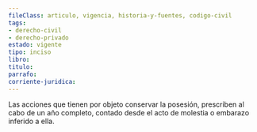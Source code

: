```yaml
---
fileClass: articulo, vigencia, historia-y-fuentes, codigo-civil
tags:
- derecho-civil
- derecho-privado
estado: vigente
tipo: inciso
libro:
titulo:
parrafo:
corriente-juridica:
---
```

Las acciones que tienen por objeto conservar la posesión, prescriben al cabo de un año completo, contado desde el acto de molestia o embarazo inferido a ella.